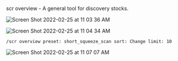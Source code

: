 scr overview - A general tool for discovery stocks.

![Screen Shot 2022-02-25 at 11 03 36 AM](https://user-images.githubusercontent.com/85772166/155772944-54900dfa-3522-4b4f-921c-82e3c176b02f.png)

![Screen Shot 2022-02-25 at 11 04 34 AM](https://user-images.githubusercontent.com/85772166/155773078-e407fe4a-53cc-497c-9c0b-25defa82aa33.png)

```
/scr overview preset: short_squeeze_scan sort: Change limit: 10
```

![Screen Shot 2022-02-25 at 11 07 07 AM](https://user-images.githubusercontent.com/85772166/155773443-c3e3fd81-930c-4dd0-807e-b0dc391cb3ac.png)
